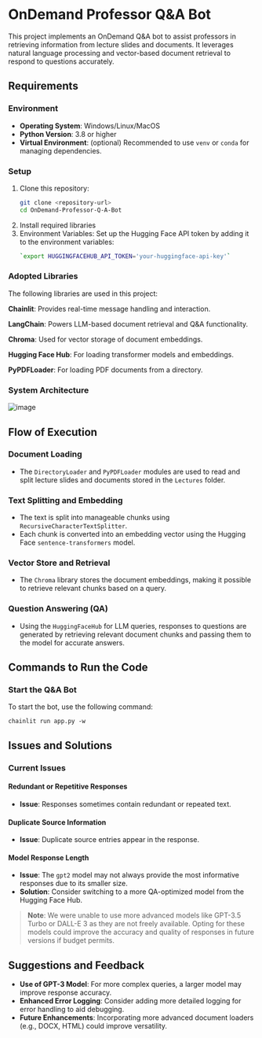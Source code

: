 # OnDemand Professor Q&A Bot

This project implements an OnDemand Q&A bot to assist professors in retrieving information from lecture slides and documents. It leverages natural language processing and vector-based document retrieval to respond to questions accurately.

## Requirements

### Environment
- **Operating System**: Windows/Linux/MacOS
- **Python Version**: 3.8 or higher
- **Virtual Environment**: (optional) Recommended to use `venv` or `conda` for managing dependencies.

### Setup
1. Clone this repository:
   ```bash
   git clone <repository-url>
   cd OnDemand-Professor-Q-A-Bot
2. Install required libraries
3. Environment Variables:
  Set up the Hugging Face API token by adding it to the environment variables:
    ```bash
    `export HUGGINGFACEHUB_API_TOKEN='your-huggingface-api-key'`

### Adopted Libraries
The following libraries are used in this project:

**Chainlit**: Provides real-time message handling and interaction.

**LangChain**: Powers LLM-based document retrieval and Q&A functionality.

**Chroma**: Used for vector storage of document embeddings.

**Hugging Face Hub**: For loading transformer models and embeddings.

**PyPDFLoader**: For loading PDF documents from a directory.

### System Architecture
![image](https://github.com/user-attachments/assets/8311c280-2827-415b-98bd-cfc8d39742f9)

## Flow of Execution

### Document Loading
- The `DirectoryLoader` and `PyPDFLoader` modules are used to read and split lecture slides and documents stored in the `Lectures` folder.

### Text Splitting and Embedding
- The text is split into manageable chunks using `RecursiveCharacterTextSplitter`.
- Each chunk is converted into an embedding vector using the Hugging Face `sentence-transformers` model.

### Vector Store and Retrieval
- The `Chroma` library stores the document embeddings, making it possible to retrieve relevant chunks based on a query.

### Question Answering (QA)
- Using the `HuggingFaceHub` for LLM queries, responses to questions are generated by retrieving relevant document chunks and passing them to the model for accurate answers.


## Commands to Run the Code
### Start the Q&A Bot
To start the bot, use the following command:
    
    chainlit run app.py -w

## Issues and Solutions

### Current Issues

#### Redundant or Repetitive Responses
- **Issue**: Responses sometimes contain redundant or repeated text.

#### Duplicate Source Information
- **Issue**: Duplicate source entries appear in the response.

#### Model Response Length
- **Issue**: The `gpt2` model may not always provide the most informative responses due to its smaller size.
- **Solution**: Consider switching to a more QA-optimized model from the Hugging Face Hub.

> **Note**: We were unable to use more advanced models like GPT-3.5 Turbo or DALL-E 3 as they are not freely available. Opting for these models could improve the accuracy and quality of responses in future versions if budget permits.

## Suggestions and Feedback

- **Use of GPT-3 Model**: For more complex queries, a larger model may improve response accuracy.
- **Enhanced Error Logging**: Consider adding more detailed logging for error handling to aid debugging.
- **Future Enhancements**: Incorporating more advanced document loaders (e.g., DOCX, HTML) could improve versatility.
